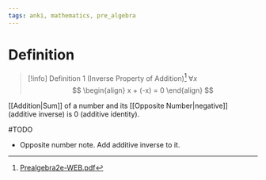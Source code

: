 ```yaml
---
tags: anki, mathematics, pre_algebra
---
```


# Definition

> [!info] Definition 1 (Inverse Property of Addition)[^1]
> $\forall x$
> $$
> \begin{align}
> x + (-x) = 0
> \end{align}
> $$

[[Addition|Sum]] of a number and its [[Opposite Number|negative]] (additive inverse) is $0$ (additive identity).

#TODO 

- Opposite number note. Add additive inverse to it.

[^1]: [Prealgebra2e-WEB.pdf](zotero://open-pdf/library/items/W4QW2QZI?page=637)